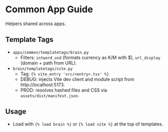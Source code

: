 # Common App Guide

Helpers shared across apps.

## Template Tags
- `apps/common/templatetags/brain.py`
  - Filters: `intword_usd` (formats currency as K/M with $), `url_display` (domain + path from URL).
- `brain/templatetags/vite.py`
  - Tag: `{% vite_entry 'src/<entry>.tsx' %}`
  - DEBUG: injects Vite dev client and module script from http://localhost:5173.
  - PROD: resolves hashed files and CSS via `assets/dist/manifest.json`.

## Usage
- Load with `{% load brain %}` or `{% load vite %}` at the top of templates.
